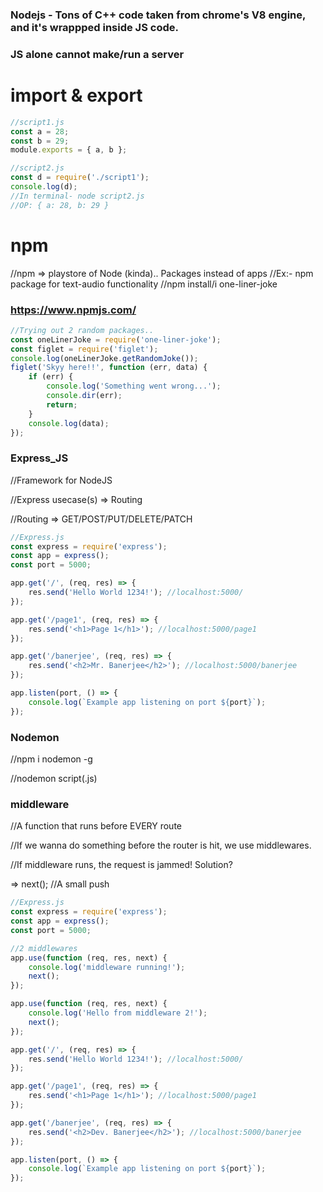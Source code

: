 ### Nodejs - Tons of C++ code taken from chrome's V8 engine, and it's wrappped inside JS code.

### JS alone cannot make/run a server

# import & export

```js
//script1.js
const a = 28;
const b = 29;
module.exports = { a, b };

//script2.js
const d = require('./script1');
console.log(d);
//In terminal- node script2.js
//OP: { a: 28, b: 29 }
```

# npm

//npm => playstore of Node (kinda).. Packages instead of apps
//Ex:- npm package for text-audio functionality
//npm install/i one-liner-joke

### https://www.npmjs.com/

```js
//Trying out 2 random packages..
const oneLinerJoke = require('one-liner-joke');
const figlet = require('figlet');
console.log(oneLinerJoke.getRandomJoke());
figlet('Skyy here!!', function (err, data) {
	if (err) {
		console.log('Something went wrong...');
		console.dir(err);
		return;
	}
	console.log(data);
});
```

### Express_JS

//Framework for NodeJS

//Express usecase(s) => Routing

//Routing => GET/POST/PUT/DELETE/PATCH

```js
//Express.js
const express = require('express');
const app = express();
const port = 5000;

app.get('/', (req, res) => {
	res.send('Hello World 1234!'); //localhost:5000/
});

app.get('/page1', (req, res) => {
	res.send('<h1>Page 1</h1>'); //localhost:5000/page1
});

app.get('/banerjee', (req, res) => {
	res.send('<h2>Mr. Banerjee</h2>'); //localhost:5000/banerjee
});

app.listen(port, () => {
	console.log(`Example app listening on port ${port}`);
});
```

### Nodemon

//npm i nodemon -g

//nodemon script(.js)

### middleware

//A function that runs before EVERY route

//If we wanna do something before the router is hit, we use middlewares.

//If middleware runs, the request is jammed! Solution?

=> next(); //A small push

```js
//Express.js
const express = require('express');
const app = express();
const port = 5000;

//2 middlewares
app.use(function (req, res, next) {
	console.log('middleware running!');
	next();
});

app.use(function (req, res, next) {
	console.log('Hello from middleware 2!');
	next();
});

app.get('/', (req, res) => {
	res.send('Hello World 1234!'); //localhost:5000/
});

app.get('/page1', (req, res) => {
	res.send('<h1>Page 1</h1>'); //localhost:5000/page1
});

app.get('/banerjee', (req, res) => {
	res.send('<h2>Dev. Banerjee</h2>'); //localhost:5000/banerjee
});

app.listen(port, () => {
	console.log(`Example app listening on port ${port}`);
});
```
